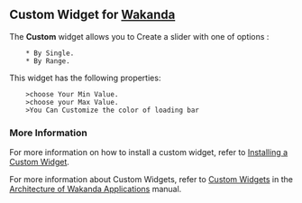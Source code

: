 ## Custom Widget for [Wakanda](http://wakanda.org)
The __Custom__ widget allows you to Create a slider with one of options :

		* By Single.
		* By Range.



This widget has the following properties:

		>choose Your Min Value.
		>choose your Max Value.
		>You Can Customize the color of loading bar 


### More Information
For more information on how to install a custom widget, refer to [Installing a Custom Widget](http://doc.wakanda.org/WakandaStudio0/help/Title/en/page3869.html#1027761).

For more information about Custom Widgets, refer to [Custom Widgets](http://doc.wakanda.org/Wakanda0.v5/help/Title/en/page3863.html "Custom Widgets") in the [Architecture of Wakanda Applications](http://doc.wakanda.org/Wakanda0.v5/help/Title/en/page3844.html "Architecture of Wakanda Applications") manual.
